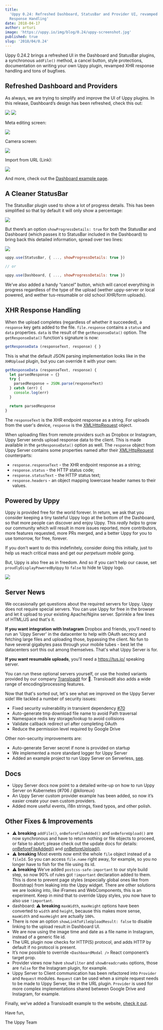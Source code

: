 ```yaml
---
title:
  'Uppy 0.24: Refreshed Dashboard, StatusBar and Provider UI, revamped XHR
  Response Handling'
date: 2018-04-17
author: arturi
image: 'https://uppy.io/img/blog/0.24/uppy-screenshot.jpg'
published: true
slug: '2018/04/0.24'
---
```


Uppy 0.24.2 brings a refreshed UI in the Dashboard and StatusBar plugins, a
synchronous `addFile()` method, a cancel button, style protections,
documentation on writing your own Uppy plugin, revamped XHR response handling
and tons of bugfixes.

<!--truncate-->

## Refreshed Dashboard and Providers

As always, we are trying to simplify and improve the UI of Uppy plugins. In this
release, Dashboard’s design has been refreshed, check this out:

<img class="border" src="/img/blog/0.24/dashboard-main.jpg" />

<img class="border" src="/img/blog/0.24/uppy-screenshot.jpg" />

Meta editing screen:

<img class="border" src="/img/blog/0.24/dashboard-meta-edit.jpg" />

Camera screen:

<img class="border" src="/img/blog/0.24/import-from-camera.jpg" />

Import from URL (Link):

<img class="border" src="/img/blog/0.24/import-from-url.jpg" />

And more, check out the
[Dashboard example page](https://uppy.io/examples/dashboard/).

## A Cleaner StatusBar

The StatusBar plugin used to show a lot of progress details. This has been
simplified so that by default it will only show a percentage:

<img src="/img/blog/0.24/statusbar-2.jpg" />

But there’s an option `showProgressDetails: true` for both the StatusBar and
Dashboard (which passes it to StatusBar included in the Dashboard) to bring back
this detailed information, spread over two lines:

<img src="/img/blog/0.24/statusbar-1.jpg" />

```js
uppy.use(StatusBar, { ..., showProgressDetails: true })

// or

uppy.use(Dashboard, { ..., showProgressDetails: true })
```

We’ve also added a handy “cancel” button, which will cancel everything in
progress regardless of the type of the upload (wether uppy-server or local
powered, and wether tus-resumable or old school XHR/form uploads).

## XHR Response Handling

When the upload completes (regardless of whether it succeeded), a `response` key
gets added to the file. `file.response` contains a `status` and `data`
properties. `data` is the result of the `getResponseData()` option. The
`getResponseData()` function's signature is now:

```js
getResponseData (responseText, response) { }
```

This is what the default JSON parsing implementation looks like in the
`XHRUpload` plugin, but you can override it with your own:

```js
getResponseData (responseText, response) {
  let parsedResponse = {}
  try {
    parsedResponse = JSON.parse(responseText)
  } catch (err) {
    console.log(err)
  }

  return parsedResponse
}
```

The `responseText` is the XHR endpoint response as a string. For uploads from
the user's device, `response` is the
[XMLHttpRequest](https://developer.mozilla.org/en-US/docs/Web/API/XMLHttpRequest)
object.

When uploading files from remote providers such as Dropbox or Instagram, Uppy
Server sends upload response data to the client. This is made available in the
`getResponseData()` option as well. The `response` object from Uppy Server
contains some properties named after their
[XMLHttpRequest](https://developer.mozilla.org/en-US/docs/Web/API/XMLHttpRequest)
counterparts:

- `response.responseText` - the XHR endpoint response as a string;
- `response.status` - the HTTP status code;
- `response.statusText` - the HTTP status text;
- `response.headers` - an object mapping lowercase header names to their values.

## Powered by Uppy

Uppy is provided free for the world forever. In return, we ask that you consider
keeping a tiny tasteful Uppy logo at the bottom of the Dashboard, so that more
people can discover and enjoy Uppy. This _really helps_ to grow our community
which will result in more issues reported, more contributors, more features
requested, more PRs merged, and a better Uppy for you to use tomorrow, for free,
forever.

If you don't want to do this indefinitely, consider doing this initially, just
to help us reach critical mass and get our _perpetuum mobile_ going.

But, Uppy is also free as in freedom. And so if you can't help our cause, set
`proudlyDisplayPoweredByUppy` to `false` to hide te Uppy logo.

<img src="/img/blog/0.24/powered-by-1.jpg" />

## Server News

We occasionally get questions about the required servers for Uppy. Uppy does not
require special servers. You can use Uppy for free in the browser and let it
upload to your existing Apache/Nginx server. Sprinkle a few lines of HTML/JS and
that's it.

**If you want integration with Instagram** Dropbox and friends, you'll need to
run an 'Uppy Server' in the datacenter to help with OAuth secrecy and fetching
large files and uploading those, bypassing the client. No fun to have several
gigabytes pass through your mobile tubes - best let the datacenters sort this
out among themselves. That's what Uppy Server is for.

**If you want resumable uploads**, you'll need a <https://tus.io/> speaking
server.

You can run these optional servers yourself, or use the hosted variants provided
by our company [Transloadit](https://transloadit.com/) for 💸. Transloadit also
adds a wide range of encoding/processing features.

Now that that's sorted out, let's see what we improved on the Uppy Server side!
We tackled a number of security issues:

- Fixed security vulnerability in transient dependency
  [#70](https://github.com/transloadit/uppy-server/issues/70)
- Auto-generate tmp download file name to avoid Path traversal
- Namespace redis key storage/lookup to avoid collisions
- Validate callback redirect url after completing OAuth
- Reduce the permission level required by Google Drive

Other non-security improvements are:

- Auto-generate Server secret if none is provided on startup
- We implemented a more standard logger for Uppy Server
- Added an example project to run Uppy Server on Serverless,
  [see](https://github.com/transloadit/uppy-server/tree/master/examples/serverless).

## Docs

- Uppy Server docs now point to a detailed write-up on how to run Uppy Server on
  Kubernetes (#706 / @kiloreux)
- An Uppy Server custom provider example has been added, so now it’s easier
  create your own custom providers.
- Added more useful events, i18n strings, fixed typos, and other polish.

## Other Fixes & Improvements

- ⚠️ **breaking** `addFile()`, `onBeforeFileAdded()` and `onBeforeUpload()` are
  now synchronous and have to return nothing or file objects to proceed, or
  false to abort; please check out the update docs for details:
  [onBeforeFileAdded()](https://uppy.io/docs/uppy/#onBeforeFileAdded) and
  [onBeforeUpload()](https://uppy.io/docs/uppy/#onBeforeUpload).
- ⚠️ **breaking** Most events now emit the whole `file` object instead of a
  `fileId`. So you can access `file.name` right away, for example, so you no
  longer have to fish for the file using its id.
- ⚠️ **breaking** We’ve added `postcss-safe-important` to our style build step,
  so now 90% of rules got `!important` declaration added to them. This is done
  to prevent page styles (especially global ones like from Bootstrap) from
  leaking into the Uppy widget. There are other solutions we are looking into,
  like iFrames and WebComponents, this is an experiment. Keep in mind that to
  override Uppy styles, you now have to also use `!important`.
- dashboard: ⚠️ **breaking** `maxWidth`, `maxHeight` options have been converted
  to `width` and `height`, because this makes more sense, `maxWidth` and
  `maxHeight` are actually `100%`.
- There is now an option `showLinkToFileUploadResult: false` to disable linking
  to the upload result in Dashboard UI.
- We are now using the image time and date as a file name in Instagram, instead
  of a generic file id.
- The URL plugin now checks for HTTP(S) protocol, and adds HTTP by default if no
  protocol is present.
- It’s now possible to override `<DashboardModal />` React component’s target
  prop.
- Provider views now have `showFilter` and `showBreadcrumbs` options, those are
  `false` for the Instagram plugin, for example.
- Uppy Server to Client communication has been refactored into `Provider` and
  `Request` modules. `Request` can be used when a simple request needs to be
  made to Uppy Server, like in the URL plugin. `Provider` is used for more
  complex implementations shared between Google Drive and Instagram, for
  example.

Finally, we’ve added a Transloadit example to the website,
[check it out](https://uppy.io/examples/transloadit/).

Have fun,

The Uppy Team
